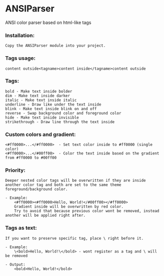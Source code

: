 # ANSIParser
ANSI color parser based on html-like tags

### Installation:
    Copy the ANSIParser module into your project.

### Tags usage:
    content outside<tagname>content inside</tagname>content outside

### Tags:
    bold - Make text inside bolder
    dim - Make text inside darker
    italic - Make text inside italic
    underline - Draw like under the text inside
    blink - Make text inside blink on and off
    reverse - Swap background color and foreground color
    hide - Make text inside invisible
    strikethrough - Draw line through the text inside

### Custom colors and gradient:
    <#ff0000>...</#ff0000>  - Set text color inside to #ff0000 (single color)
    <#ff0000>...</#00ff00>  - Color the text inside based on the gradient from #ff0000 to #00ff00

### Priority:
    Deeper nested color tags will be overwritten if they are inside another color tag and both are set to the same theme foreground/background color.

    - Example: 
        <#ff0000><#ff0000>Hello, World!</#00ff00></#ff0000>
        Gradient inside will be overwritten by red color.
        Try to avoid that because previous color wont be removed, instead another will be applied right after.

### Tags as text:
    If you want to preserve specific tag, place \ right before it.
    
    - Example:
        \<bold>Hello, World!\</bold> - wont register as a tag and \ will be removed
    
    - Output:
        <bold>Hello, World!</bold>
